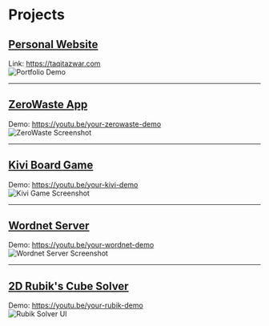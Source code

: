 # Projects

## [Personal Website](https://github.com/taqitazwar/react-portfolio-1.0)
Link: https://taqitazwar.com  
![Portfolio Demo](https://raw.githubusercontent.com/taqitazwar/this-website/main/assets/preview.png)

---

## [ZeroWaste App](https://github.com/taqitazwar/gr06-zerowaste-25-intersession)
Demo: https://youtu.be/your-zerowaste-demo  
![ZeroWaste Screenshot](https://raw.githubusercontent.com/taqitazwar/zerowaste/main/assets/demo.png)

---

## [Kivi Board Game](https://github.com/taqitazwar/Kivi-Board-Game)
Demo: https://youtu.be/your-kivi-demo  
![Kivi Game Screenshot](https://raw.githubusercontent.com/taqitazwar/kivi-board-game/main/assets/game-ui.png)

---

## [Wordnet Server](https://github.com/taqitazwar/Wordnet-Server)
Demo: https://youtu.be/your-wordnet-demo  
![Wordnet Server Screenshot](https://raw.githubusercontent.com/taqitazwar/wordnet-server/main/assets/server-ui.png)

---

## [2D Rubik's Cube Solver](https://github.com/taqitazwar/2D-Rubiks-Cube-Solver)
Demo: https://youtu.be/your-rubik-demo  
![Rubik Solver UI](https://raw.githubusercontent.com/taqitazwar/2d-rubiks-cube-solver/main/assets/solver-ui.png)
